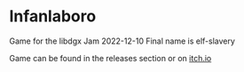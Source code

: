 # Infanlaboro
Game for the libdgx Jam 2022-12-10
Final name is elf-slavery

Game can be found in the releases section or on [itch.io](https://hydrolien.itch.io/elf-slavery)
